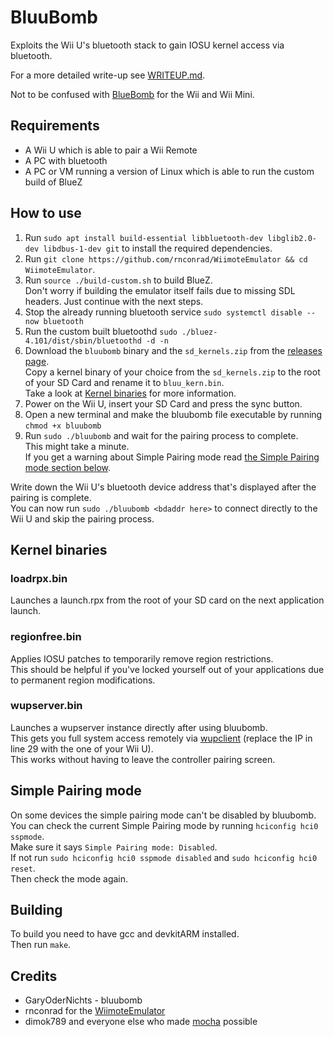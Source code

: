 # BluuBomb

Exploits the Wii U's bluetooth stack to gain IOSU kernel access via bluetooth.

For a more detailed write-up see [WRITEUP.md](https://github.com/GaryOderNichts/bluubomb/blob/master/WRITEUP.md).  

Not to be confused with [BlueBomb](https://github.com/Fullmetal5/bluebomb) for the Wii and Wii Mini.  

## Requirements
- A Wii U which is able to pair a Wii Remote
- A PC with bluetooth
- A PC or VM running a version of Linux which is able to run the custom build of BlueZ  

## How to use
1. Run `sudo apt install build-essential libbluetooth-dev libglib2.0-dev libdbus-1-dev git` to install the required dependencies.
1. Run `git clone https://github.com/rnconrad/WiimoteEmulator && cd WiimoteEmulator`.
1. Run `source ./build-custom.sh` to build BlueZ.  
Don't worry if building the emulator itself fails due to missing SDL headers. Just continue with the next steps.  
1. Stop the already running bluetooth service `sudo systemctl disable --now bluetooth`
1. Run the custom built bluetoothd `sudo ./bluez-4.101/dist/sbin/bluetoothd -d -n`
1. Download the `bluubomb` binary and the `sd_kernels.zip` from the [releases page](https://github.com/GaryOderNichts/bluubomb/releases).  
Copy a kernel binary of your choice from the `sd_kernels.zip` to the root of your SD Card and rename it to `bluu_kern.bin`.  
Take a look at [Kernel binaries](#kernel-binaries) for more information.
1. Power on the Wii U, insert your SD Card and press the sync button.
1. Open a new terminal and make the bluubomb file executable by running `chmod +x bluubomb`
1. Run `sudo ./bluubomb` and wait for the pairing process to complete.  
This might take a minute.  
If you get a warning about Simple Pairing mode read [the Simple Pairing mode section below](#simple-pairing-mode). 

Write down the Wii U's bluetooth device address that's displayed after the pairing is complete.  
You can now run `sudo ./bluubomb <bdaddr here>` to connect directly to the Wii U and skip the pairing process.

## Kernel binaries

### loadrpx.bin
Launches a launch.rpx from the root of your SD card on the next application launch.

### regionfree.bin
Applies IOSU patches to temporarily remove region restrictions.  
This should be helpful if you've locked yourself out of your applications due to permanent region modifications.

### wupserver.bin
Launches a wupserver instance directly after using bluubomb.  
This gets you full system access remotely via [wupclient](https://github.com/dimok789/mocha/blob/master/ios_mcp/wupclient.py) (replace the IP in line 29 with the one of your Wii U).  
This works without having to leave the controller pairing screen.

## Simple Pairing mode

On some devices the simple pairing mode can't be disabled by bluubomb.  
You can check the current Simple Pairing mode by running `hciconfig hci0 sspmode`.  
Make sure it says `Simple Pairing mode: Disabled`.  
If not run `sudo hciconfig hci0 sspmode disabled` and `sudo hciconfig hci0 reset`.  
Then check the mode again.  

## Building

To build you need to have gcc and devkitARM installed.  
Then run `make`.

## Credits
- GaryOderNichts - bluubomb  
- rnconrad for the [WiimoteEmulator](https://github.com/rnconrad/WiimoteEmulator)  
- dimok789 and everyone else who made [mocha](https://github.com/dimok789/mocha) possible  
